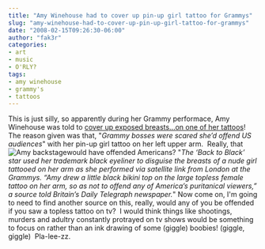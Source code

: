 ```yaml
---
title: "Amy Winehouse had to cover up pin-up girl tattoo for Grammys"
slug: "amy-winehouse-had-to-cover-up-pin-up-girl-tattoo-for-grammys"
date: "2008-02-15T09:26:30-06:00"
author: "fak3r"
categories:
- art
- music
- O'RLY?
tags:
- amy winehouse
- grammy's
- tattoos
---
```


This is just silly, so apparently during her Grammy performace, Amy Winehouse was told to [cover up exposed breasts...on one of her tattoos](http://www.celebratty.net/amy-winehouse-forced-to-cover-up-topless-tattoo-by-grammy-bosses)!  The reason given was that, "_Grammy bosses were scared she’d offend US audiences_" with her pin-up girl tattoo on her left upper arm.  Really, that ![Amy backstage](http://www.fak3r.com/wp-content/uploads/2008/02/07925_103107_amywinehouseto_01.jpg)would have offended Americans? "_The ‘Back to Black’ star used her trademark black eyeliner to disguise the breasts of a nude girl tattooed on her arm as she performed via satellite link from London at the Grammys. “Amy drew a little black bikini top on the large topless female tattoo on her arm, so as not to offend any of America’s puritanical viewers,” a source told Britain’s Daily Telegraph newspaper._" Now come on, I'm going to need to find another source on this, really, would any of you be offended if you saw a topless tattoo on tv?  I would think things like shootings, murders and adultry constantly protrayed on tv shows would be something to focus on rather than an ink drawing of some (giggle) boobies! (giggle, giggle)  Pla-lee-zz.
